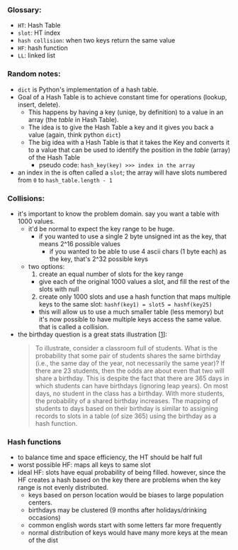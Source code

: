### Glossary:
- `HT`: Hash Table
- `slot`: HT index
- `hash collision`: when two keys return the same value
- `HF`: hash function
- `LL`: linked list

### Random notes:
- `dict` is Python's implementation of a hash table.
- Goal of a Hash Table is to achieve constant time for operations (lookup, insert, delete).
  - This happens by having a key (uniqe, by definition) to a value in an array (the _table_ in Hash Table).
  - The idea is to give the Hash Table a key and it gives you back a value (again, think python `dict`)
  - The big idea with a Hash Table is that it takes the Key and converts it to a value that can be used to identify the position in the _table_ (array) of the Hash Table
    - pseudo code: `hash_key(key) >>> index in the array`
- an index in the  is often called a `slot`; the array will have slots numbered from `0` to `hash_table.length - 1`

### Collisions:
- it's important to know the problem domain. say you want a table with 1000 values.
  - it'd be normal to expect the key range to be huge.
    - if you wanted to use a single 2 byte unsigned int as the key, that means 2^16 possible values
      - if you wanted to be able to use 4 ascii chars (1 byte each) as the key, that's 2^32 possible keys
  - two options:
    1) create an equal number of slots for the key range
      - give each of the original 1000 values a slot, and fill the rest of the slots with null
    2) create only 1000 slots and use a hash function that maps multiple keys to the same slot: `hashf(key1) = slot5 = hashf(key25)`
      - this will allow us to use a much smaller table (less memory) but it's now possible to have multiple keys access the same value. that is called a collision.
- the birthday question is a great stats illustration [[1](https://research.cs.vt.edu/AVresearch/hashing/hashfunc.php)]:
  > To illustrate, consider a classroom full of students. What is the probability that some pair of students shares the same birthday (i.e., the same day of the year, not necessarily the same year)? If there are 23 students, then the odds are about even that two will share a birthday. This is despite the fact that there are 365 days in which students can have birthdays (ignoring leap years). On most days, no student in the class has a birthday. With more students, the probability of a shared birthday increases. The mapping of students to days based on their birthday is similar to assigning records to slots in a table (of size 365) using the birthday as a hash function.

### Hash functions
- to balance time and space efficiency, the HT should be half full
- worst possible HF: maps all keys to same slot
- ideal HF: slots have equal probability of being filled. however, since the HF creates a hash based on the key there are problems when the key range is not evenly distributed.
  - keys based on person location would be biases to large population centers.
  - birthdays may be clustered (9 months after holidays/drinking occasions)
  - common english words start with some letters far more frequently
  - normal distribution of keys would have many more keys at the mean of the dist





